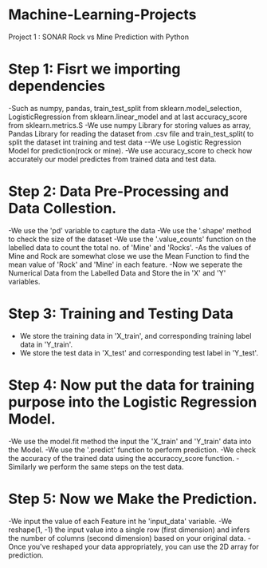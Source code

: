 # Machine-Learning-Projects
Project 1 : SONAR Rock vs Mine Prediction with Python

# Step 1: Fisrt we importing dependencies
-Such as numpy, pandas, train_test_split from sklearn.model_selection, LogisticRegression from sklearn.linear_model and at last accuracy_score from sklearn.metrics.S
-We use numpy Library for storing values as array, Pandas Library for reading the dataset from .csv file and train_test_split( to split the dataset int training and test data --We use Logistic Regression Model for prediction(rock or mine). 
-We use accuracy_score to check how accurately our model predictes from trained data and test data.

# Step 2: Data Pre-Processing and Data Collestion.
-We use the 'pd' variable to capture the data 
-We use the '.shape' method to check the size of the dataset
-We use the '.value_counts' function on the labelled data to count the total no. of 'Mine' and 'Rocks'.
-As the values of Mine and Rock are somewhat close we use the Mean Function to find the mean value of 'Rock' and 'Mine' in each feature.
-Now we seperate the Numerical Data from the Labelled Data and Store the in 'X' and 'Y' variables.

# Step 3: Training and Testing Data
- We store the training data in 'X_train', and corresponding training label data in 'Y_train'.
- We store the test data in 'X_test' and corresponding test label in 'Y_test'.

# Step 4: Now put the data for training purpose into the Logistic Regression Model.
-We use the model.fit method the input the 'X_train' and 'Y_train' data into the Model.
-We use the '.predict' function to perform prediction.
-We check the accuracy of the trained data using the accuraccy_score function.
-Similarly we perform the same steps on the test data.

# Step 5: Now we Make the Prediction.
-We input the value of each Feature int he 'input_data' variable.
-We reshape(1, -1) the input value into a single row (first dimension) and infers the number of columns (second dimension) based on your original data.
-Once you've reshaped your data appropriately, you can use the 2D array for prediction.
